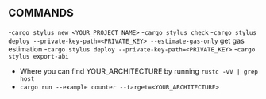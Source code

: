 ## COMMANDS
-`cargo stylus new <YOUR_PROJECT_NAME>`
-`cargo stylus check`
-`cargo stylus deploy --private-key-path=<PRIVATE_KEY> --estimate-gas-only` get gas estimation
-`cargo stylus deploy --private-key-path=<PRIVATE_KEY>`
-`cargo stylus export-abi`
- Where you can find YOUR_ARCHITECTURE by running `rustc -vV | grep host`
- `cargo run --example counter --target=<YOUR_ARCHITECTURE>`

